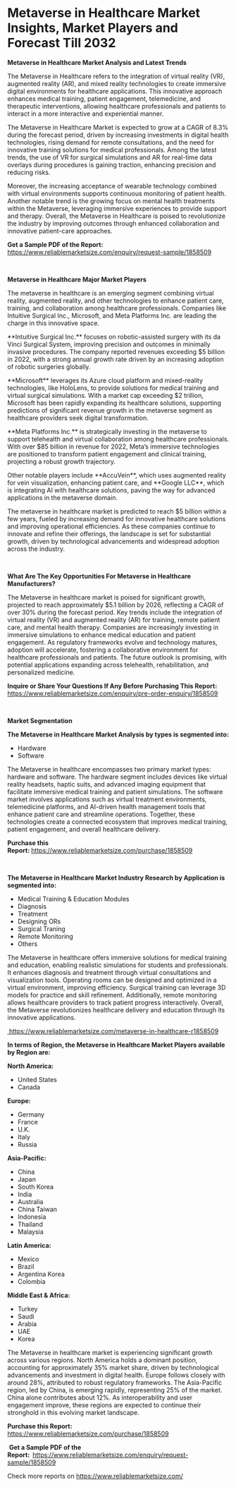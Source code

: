 <p><h1>Metaverse in Healthcare Market Insights, Market Players and Forecast Till 2032</h1></p><p><strong>Metaverse in Healthcare Market Analysis and Latest Trends</strong></p>
<p><p>The Metaverse in Healthcare refers to the integration of virtual reality (VR), augmented reality (AR), and mixed reality technologies to create immersive digital environments for healthcare applications. This innovative approach enhances medical training, patient engagement, telemedicine, and therapeutic interventions, allowing healthcare professionals and patients to interact in a more interactive and experiential manner.</p><p>The Metaverse in Healthcare Market is expected to grow at a CAGR of 8.3% during the forecast period, driven by increasing investments in digital health technologies, rising demand for remote consultations, and the need for innovative training solutions for medical professionals. Among the latest trends, the use of VR for surgical simulations and AR for real-time data overlays during procedures is gaining traction, enhancing precision and reducing risks. </p><p>Moreover, the increasing acceptance of wearable technology combined with virtual environments supports continuous monitoring of patient health. Another notable trend is the growing focus on mental health treatments within the Metaverse, leveraging immersive experiences to provide support and therapy. Overall, the Metaverse in Healthcare is poised to revolutionize the industry by improving outcomes through enhanced collaboration and innovative patient-care approaches.</p></p>
<p><strong>Get a Sample PDF of the Report:&nbsp;</strong> <a href="https://www.reliablemarketsize.com/enquiry/request-sample/1858509?utm_campaign=2755&utm_medium=2&utm_source=Github&utm_content=ia&utm_term=11032025&utm_id=metaverse-in-healthcare">https://www.reliablemarketsize.com/enquiry/request-sample/1858509</a></p>
<p>&nbsp;</p>
<p><strong>Metaverse in Healthcare Major Market Players</strong></p>
<p><p>The metaverse in healthcare is an emerging segment combining virtual reality, augmented reality, and other technologies to enhance patient care, training, and collaboration among healthcare professionals. Companies like Intuitive Surgical Inc., Microsoft, and Meta Platforms Inc. are leading the charge in this innovative space.</p><p>**Intuitive Surgical Inc.** focuses on robotic-assisted surgery with its da Vinci Surgical System, improving precision and outcomes in minimally invasive procedures. The company reported revenues exceeding $5 billion in 2022, with a strong annual growth rate driven by an increasing adoption of robotic surgeries globally.</p><p>**Microsoft** leverages its Azure cloud platform and mixed-reality technologies, like HoloLens, to provide solutions for medical training and virtual surgical simulations. With a market cap exceeding $2 trillion, Microsoft has been rapidly expanding its healthcare solutions, supporting predictions of significant revenue growth in the metaverse segment as healthcare providers seek digital transformation.</p><p>**Meta Platforms Inc.** is strategically investing in the metaverse to support telehealth and virtual collaboration among healthcare professionals. With over $85 billion in revenue for 2022, Meta’s immersive technologies are positioned to transform patient engagement and clinical training, projecting a robust growth trajectory.</p><p>Other notable players include **AccuVein**, which uses augmented reality for vein visualization, enhancing patient care, and **Google LLC**, which is integrating AI with healthcare solutions, paving the way for advanced applications in the metaverse domain.</p><p>The metaverse in healthcare market is predicted to reach $5 billion within a few years, fueled by increasing demand for innovative healthcare solutions and improving operational efficiencies. As these companies continue to innovate and refine their offerings, the landscape is set for substantial growth, driven by technological advancements and widespread adoption across the industry.</p></p>
<p>&nbsp;</p>
<p><strong>What Are The Key Opportunities For Metaverse in Healthcare Manufacturers?</strong></p>
<p><p>The Metaverse in healthcare market is poised for significant growth, projected to reach approximately $5.1 billion by 2026, reflecting a CAGR of over 30% during the forecast period. Key trends include the integration of virtual reality (VR) and augmented reality (AR) for training, remote patient care, and mental health therapy. Companies are increasingly investing in immersive simulations to enhance medical education and patient engagement. As regulatory frameworks evolve and technology matures, adoption will accelerate, fostering a collaborative environment for healthcare professionals and patients. The future outlook is promising, with potential applications expanding across telehealth, rehabilitation, and personalized medicine.</p></p>
<p><strong>Inquire or Share Your Questions If Any Before Purchasing This Report:</strong> <a href="https://www.reliablemarketsize.com/enquiry/pre-order-enquiry/1858509?utm_campaign=2755&utm_medium=2&utm_source=Github&utm_content=ia&utm_term=11032025&utm_id=metaverse-in-healthcare">https://www.reliablemarketsize.com/enquiry/pre-order-enquiry/1858509</a></p>
<p>&nbsp;</p>
<p><strong>Market Segmentation</strong></p>
<p><strong>The Metaverse in Healthcare Market Analysis by types is segmented into:</strong></p>
<p><ul><li>Hardware</li><li>Software</li></ul></p>
<p><p>The Metaverse in healthcare encompasses two primary market types: hardware and software. The hardware segment includes devices like virtual reality headsets, haptic suits, and advanced imaging equipment that facilitate immersive medical training and patient simulations. The software market involves applications such as virtual treatment environments, telemedicine platforms, and AI-driven health management tools that enhance patient care and streamline operations. Together, these technologies create a connected ecosystem that improves medical training, patient engagement, and overall healthcare delivery.</p></p>
<p><strong>Purchase this Report:&nbsp;</strong><a href="https://www.reliablemarketsize.com/purchase/1858509?utm_campaign=2755&utm_medium=2&utm_source=Github&utm_content=ia&utm_term=11032025&utm_id=metaverse-in-healthcare">https://www.reliablemarketsize.com/purchase/1858509</a></p>
<p>&nbsp;</p>
<p><strong>The Metaverse in Healthcare Market Industry Research by Application is segmented into:</strong></p>
<p><ul><li>Medical Training & Education Modules</li><li>Diagnosis</li><li>Treatment</li><li>Designing ORs</li><li>Surgical Traning</li><li>Remote Monitoring</li><li>Others</li></ul></p>
<p><p>The Metaverse in healthcare offers immersive solutions for medical training and education, enabling realistic simulations for students and professionals. It enhances diagnosis and treatment through virtual consultations and visualization tools. Operating rooms can be designed and optimized in a virtual environment, improving efficiency. Surgical training can leverage 3D models for practice and skill refinement. Additionally, remote monitoring allows healthcare providers to track patient progress interactively. Overall, the Metaverse revolutionizes healthcare delivery and education through its innovative applications.</p></p>
<p><a href="https://www.reliablemarketsize.com/metaverse-in-healthcare-r1858509?utm_campaign=2755&utm_medium=2&utm_source=Github&utm_content=ia&utm_term=11032025&utm_id=metaverse-in-healthcare">&nbsp;https://www.reliablemarketsize.com/metaverse-in-healthcare-r1858509</a></p>
<p><strong>In terms of Region, the Metaverse in Healthcare Market Players available by Region are:</strong></p>
<p>
    <p> <strong> North America: </strong>
        <ul>
            <li>United States</li>
            <li>Canada</li>
        </ul>
        </p> 
    <p> <strong> Europe: </strong>
        <ul>
            <li>Germany</li>
            <li>France</li>
            <li>U.K.</li>
            <li>Italy</li>
            <li>Russia</li>
        </ul>
        </p> 
    <p> <strong> Asia-Pacific: </strong>
        <ul>
            <li>China</li>
            <li>Japan</li>
            <li>South Korea</li>
            <li>India</li>
            <li>Australia</li>
            <li>China Taiwan</li>
            <li>Indonesia</li>
            <li>Thailand</li>
            <li>Malaysia</li>
        </ul>
        </p> 
    <p> <strong> Latin America: </strong>
        <ul>
            <li>Mexico</li>
            <li>Brazil</li>
            <li>Argentina Korea</li>
            <li>Colombia</li>
        </ul>
        </p> 
    <p> <strong> Middle East & Africa: </strong>
        <ul>
            <li>Turkey</li>
            <li>Saudi</li>
            <li>Arabia</li>
            <li>UAE</li>
            <li>Korea</li>
        </ul>
    </p>
    </p>
<p><p>The Metaverse in healthcare market is experiencing significant growth across various regions. North America holds a dominant position, accounting for approximately 35% market share, driven by technological advancements and investment in digital health. Europe follows closely with around 28%, attributed to robust regulatory frameworks. The Asia-Pacific region, led by China, is emerging rapidly, representing 25% of the market. China alone contributes about 12%. As interoperability and user engagement improve, these regions are expected to continue their stronghold in this evolving market landscape.</p></p>
<p><strong>Purchase this Report: </strong><a href="https://www.reliablemarketsize.com/purchase/1858509?utm_campaign=2755&utm_medium=2&utm_source=Github&utm_content=ia&utm_term=11032025&utm_id=metaverse-in-healthcare">https://www.reliablemarketsize.com/purchase/1858509</a></p>
<p>&nbsp;<strong>Get a Sample PDF of the Report:&nbsp;&nbsp;</strong><a href="https://www.reliablemarketsize.com/enquiry/request-sample/1858509?utm_campaign=2755&utm_medium=2&utm_source=Github&utm_content=ia&utm_term=11032025&utm_id=metaverse-in-healthcare">https://www.reliablemarketsize.com/enquiry/request-sample/1858509</a></p>
<p><strong></strong></p>
<p>Check more reports on <a href="https://www.reliablemarketsize.com/?utm_campaign=2755&utm_medium=2&utm_source=Github&utm_content=ia&utm_term=11032025&utm_id=metaverse-in-healthcare">https://www.reliablemarketsize.com/</a></p>